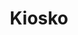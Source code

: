 ---
title: "Kiosko"
url: /villa-de-alvarez/kiosko-avenida-enrique-corona-morfin/
shop: tienda rural
---